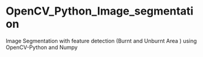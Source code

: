 # OpenCV_Python_Image_segmentation
Image Segmentation with feature detection (Burnt and Unburnt Area ) using OpenCV-Python and Numpy
